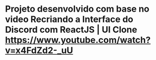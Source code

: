 # Projeto desenvolvido com base no video Recriando a Interface do Discord com ReactJS | UI Clone https://www.youtube.com/watch?v=x4FdZd2-_uU
